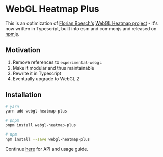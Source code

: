 # WebGL Heatmap Plus

This is an optimization of [Florian Boesch's](https://github.com/pyalot) [WebGL Heatmap project](https://github.com/pyalot/webgl-heatmap) - it's now written in Typescript, built into esm and commonjs and released on [npmjs](https://www.npmjs.com/package/webgl-heatmap-plus).

## Motivation

1. Remove references to `experimental-webgl`.
2. Make it modular and thus maintainable
3. Rewrite it in Typescript
4. Eventually upgrade to WebGL 2

## Installation

```bash
# yarn
yarn add webgl-heatmap-plus

# pnpm
pnpm install webgl-heatmap-plus

# npm
npm install --save webgl-heatmap-plus
```

Continue [here](https://github.com/pyalot/webgl-heatmap) for API and usage guide.
